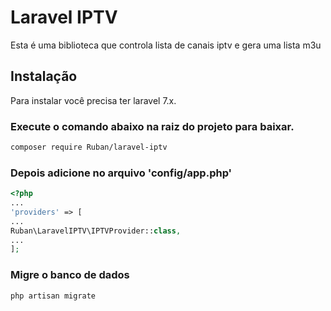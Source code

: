 # Laravel IPTV

Esta é uma biblioteca que controla lista de canais iptv  e gera uma lista m3u

## Instalação

Para instalar você precisa ter laravel 7.x.

### Execute o comando abaixo na raiz do projeto para baixar.

```bash
composer require Ruban/laravel-iptv
```


### Depois adicione  no arquivo 'config/app.php' 

```php
<?php
...
'providers' => [
...
Ruban\LaravelIPTV\IPTVProvider::class,
...
];

```

### Migre o banco de dados

```bash
php artisan migrate
```
